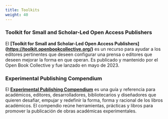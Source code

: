 ```yaml
---
title: Toolkits
weight: 40
---
```


### Toolkit for Small and Scholar-Led Open Access Publishers

El **[Toolkit for Small and Scholar-Led Open Access Publishers] (https://toolkit.openbookcollective.org/)** es un recurso para ayudar a los editores pertinentes que deseen configurar una prensa o editores que deseen mejorar la forma en que operan. Es publicado y mantenido por el Open Book Collective y fue lanzado en mayo de 2023.

### Experimental Publishing Compendium

El **[Experimental Publishing Compendium](https://compendium.copim.ac.uk/)** es una guía y referencia para académicos, editores, desarrolladores, bibliotecarios y diseñadores que quieren desafiar, empujar y redefinir la forma, forma y racional de los libros académicos. El compendio reúne herramientas, prácticas y libros para promover la publicación de obras académicas experimentales.